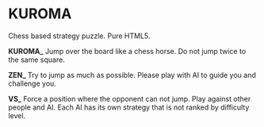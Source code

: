 # KUROMA
Chess based strategy puzzle. Pure HTML5.

**KUROMA_** Jump over the board like a chess horse. Do not jump twice to the same square.

**ZEN_** Try to jump as much as possible. Please play with AI to guide you and challenge you.

**VS_** Force a position where the opponent can not jump. Play against other people and AI. Each AI has its own strategy that is not ranked by difficulty level.
